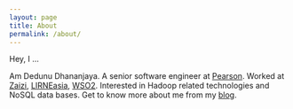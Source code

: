 ```yaml
---
layout: page
title: About
permalink: /about/
---
```


Hey, I ...

Am Dedunu Dhananjaya. A senior software engineer at [Pearson](https://www.pearson.com/).  Worked at [Zaizi](http://www.zaizi.com), [LIRNEasia](http://lirneasia.net/), [WSO2](http://wso2.com). Interested in Hadoop related technologies and NoSQL data bases. Get to know more about me from my [blog](http://www.dedunu.info).
